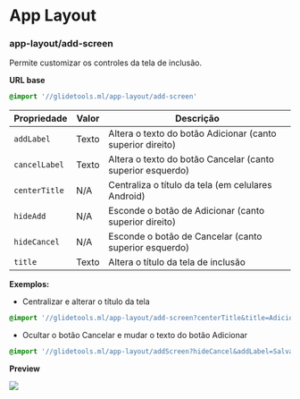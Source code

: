 # App Layout

### app-layout/add-screen

Permite customizar os controles da tela de inclusão.

**URL base**
```css
@import '//glidetools.ml/app-layout/add-screen'
```

| Propriedade | Valor | Descrição               |
| ----------- | ----- | ----------------------- |
| `addLabel` | Texto | Altera o texto do botão Adicionar (canto superior direito) |
| `cancelLabel` | Texto | Altera o texto do botão Cancelar (canto superior esquerdo) |
| `centerTitle` | N/A | Centraliza o título da tela (em celulares Android)|
| `hideAdd` | N/A | Esconde o botão de Adicionar (canto superior direito) |
| `hideCancel` | N/A | Esconde o botão de Cancelar (canto superior esquerdo) |
| `title` | Texto | Altera o título da tela de inclusão |

**Exemplos:**

- Centralizar e alterar o título da tela
```css
@import '//glidetools.ml/app-layout/add-screen?centerTitle&title=Adicionar Produto'
```

- Ocultar o botão Cancelar e mudar o texto do botão Adicionar
```css
@import '//glidetools.ml/app-layout/addScreen?hideCancel&addLabel=Salvar'
```

**Preview**

<img src="http://g.recordit.co/LCkhGhsdAY.gif">
